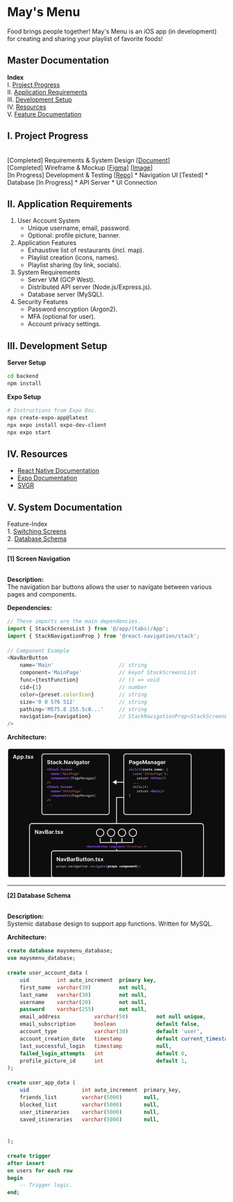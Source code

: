 <h1>May's Menu</h1>
<p>Food brings people together! May's Menu is an iOS app (in development) for creating and sharing your playlist of favorite foods!</p>

<h2>Master Documentation</h2>
<b>Index</b>
<br>I. <a href='#i'>Project Progress</a>
<br>II. <a href='#ii'>Application Requirements</a>
<br>III. <a href='#iii'>Development Setup</a>
<br>IV. <a href='#iv'>Resources</a>
<br>V. <a href='#v'>Feature Documentation</a>

<h2 id='i'>I. Project Progress</h2>
<!-- ✘ ✔ -->
<br>[Completed] Requirements & System Design
   <a href="#ii">[Document]</a>
<br>[Completed] Wireframe & Mockup 
   <a href="https://www.figma.com/design/8Tctnk4MifOjTbEEL7I5Ja/mays-menu?node-id=0%3A1&t=6K9fCD9sMYFYscwU-1">[Figma]</a>
   <a href="https://github.com/yammei/image-repo/blob/main/r5.png">[Image]</a>
<br>[In Progress] Development & Testing 
   <a href="https://github.com/yammei/mays-menu">[Repo]</a>
   * Navigation UI [Tested]
   * Database [In Progress]
   * API Server
   * UI Connection
<h2 id='ii'>II. Application Requirements</h2>

1. User Account System
    * Unique username, email, password.
    * Optional: profile picture, banner.
2. Application Features
    * Exhaustive list of restaurants (incl. map).
    * Playlist creation (icons, names).
    * Playlist sharing (by link, socials).
3. System Requirements
    * Server VM (GCP West).
    * Distributed API server (Node.js/Express.js).
    * Database server (MySQL).
4. Security Features
    * Password encryption (Argon2).
    * MFA (optional for user).
    * Account privacy settings.

<h2 id='iii'>III. Development Setup</h2>

<b>Server Setup</b>

```bash
cd backend
npm install
```

<b>Expo Setup</b>

```bash
# Instructions from Expo Doc.
npx create-expo-app@latest
npx expo install expo-dev-client
npx expo start
```

<h2 id='iv'>IV. Resources</h2>

* <a href="https://reactnative.dev/">React Native Documentation</a>
* <a href="https://docs.expo.dev/get-started/start-developing/">Expo Documentation</a>
* <a href="https://docs.expo.dev/get-started/start-developing/](https://react-svgr.com/playground/?native=true&typescript=true)">SVGR</a>

<h2 id='v'>V. System Documentation</h2>

</b>Feature-Index</b>
<br>1. <a href='#f1'>Switching Screens</a>
<br>2. <a href='#f2'>Database Schema</a>

<hr>

<section id='f1'>
<b>[1] Screen Navigation</b><br><br>

<b>Description:</b><br>
The navigation bar buttons allows the user to navigate between various pages and components.<br>

<b>Dependencies:</b><br>

```js
// These imports are the main dependencies.
import { StackScreensList } from '@/app/(tabs)/App';
import { StackNavigationProp } from '@react-navigation/stack';

// Component Example
<NavBarButton
    name='Main'                     // string
    component='MainPage'            // keyof StackScreensList
    func={testFunction}             // () => void
    cid={1}                         // number
    color={preset.colorIcon}        // string
    size='0 0 576 512'              // string
    pathing='M575.8 255.5c0...'     // string
    navigation={navigation}         // StackNavigationProp<StackScreenList>;
/>
```

<b>Architecture:</b><br><br>
<img src='https://raw.githubusercontent.com/yammei/image-repo/main/r6.png'/>
</section>

<section id='f2'>

<hr>
<b>[2] Database Schema</b><br><br>

<b>Description:</b><br>
Systemic database design to support app functions. Written for MySQL.

<b>Architecture:</b><br>

```sql
create database maysmenu_database;
use maysmenu_database;

create user_account_data (
    uid         int auto_increment  primary key,
    first_name  varchar(30)         not null,
    last_name   varchar(30)         not null,
    username    varchar(20)         not null,
    password    varchar(255)        not null,
    email_address           varchar(50)         not null unique,
    email_subscription      boolean             default false,
    account_type            varchar(30)         default 'user',
    account_creation_date   timestamp           default current_timestamp,
    last_successful_login   timestamp           null,
    failed_login_attempts   int                 default 0,
    profile_picture_id      int                 default 1,
);

create user_app_data (
    uid                 int auto_increment  primary_key,
    friends_list        varchar(5000)       null,
    blocked_list        varchar(5000)       null,
    user_itineraries    varchar(5000)       null,
    saved_itineraries   varchar(5000)       null,


);

create trigger
after insert
on users for each row
begin
    -- Trigger logic.
end;
```

</section>
